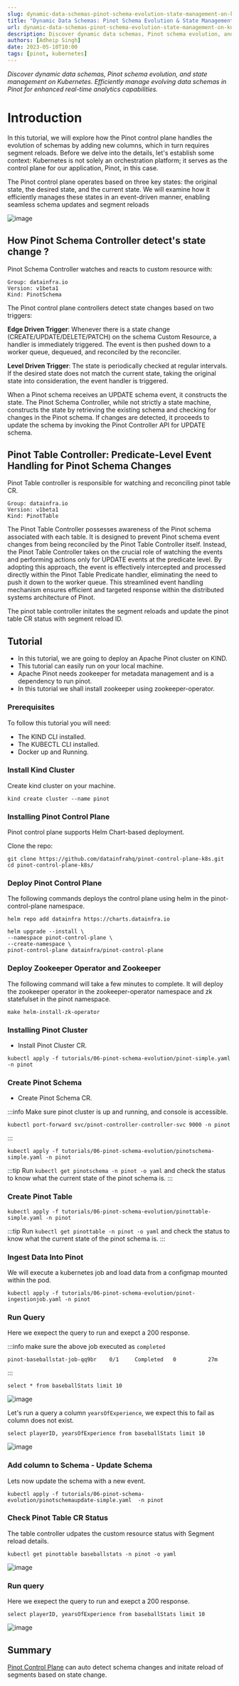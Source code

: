 ```yaml
---
slug: dynamic-data-schemas-pinot-schema-evolution-state-management-on-kubernetes
title: "Dynamic Data Schemas: Pinot Schema Evolution & State Management on Kubernetes"
url: dynamic-data-schemas-pinot-schema-evolution-state-management-on-kubernetes
description: Discover dynamic data schemas, Pinot schema evolution, and state management on Kubernetes. Efficiently manage evolving data schemas in Pinot for enhanced real-time analytics capabilities.
authors: [Adheip Singh]
date: 2023-05-10T10:00
tags: [pinot, kubernetes]
---
```


*Discover dynamic data schemas, Pinot schema evolution, and state management on Kubernetes. Efficiently manage evolving data schemas in Pinot for enhanced real-time analytics capabilities.*

# Introduction

In this tutorial, we will explore how the Pinot control plane handles the evolution of schemas by adding new columns, which in turn requires segment reloads. Before we delve into the details, let's establish some context: Kubernetes is not solely an orchestration platform; it serves as the control plane for our application, Pinot, in this case.

The Pinot control plane operates based on three key states: the original state, the desired state, and the current state. We will examine how it efficiently manages these states in an event-driven manner, enabling seamless schema updates and segment reloads

![image](../../static/img/reloadsegment.png)

<!--truncate-->

## How Pinot Schema Controller detect's state change ?

Pinot Schema Controller watches and reacts to custom resource with:

```
Group: datainfra.io
Version: v1beta1
Kind: PinotSchema
```

The Pinot control plane controllers detect state changes based on two triggers:

**Edge Driven Trigger**: Whenever there is a state change (CREATE/UPDATE/DELETE/PATCH) on the schema Custom Resource, a handler is immediately triggered. The event is then pushed down to a worker queue, dequeued, and reconciled by the reconciler.

**Level Driven Trigger**: The state is periodically checked at regular intervals. If the desired state does not match the current state, taking the original state into consideration, the event handler is triggered.

When a Pinot schema receives an UPDATE schema event, it constructs the state. The Pinot Schema Controller, while not strictly a state machine, constructs the state by retrieving the existing schema and checking for changes in the Pinot schema. If changes are detected, it proceeds to update the schema by invoking the Pinot Controller API for UPDATE schema.

## Pinot Table Controller: Predicate-Level Event Handling for Pinot Schema Changes

Pinot Table controller is responsible for watching and reconciling pinot table CR.

```
Group: datainfra.io
Version: v1beta1
Kind: PinotTable
```

The Pinot Table Controller possesses awareness of the Pinot schema associated with each table. It is designed to prevent Pinot schema event changes from being reconciled by the Pinot Table Controller itself. Instead, the Pinot Table Controller takes on the crucial role of watching the events and performing actions only for UPDATE events at the predicate level. By adopting this approach, the event is effectively intercepted and processed directly within the Pinot Table Predicate handler, eliminating the need to push it down to the worker queue. This streamlined event handling mechanism ensures efficient and targeted response within the distributed systems architecture of Pinot.

The pinot table controller initates the segment reloads and update the pinot table CR status with segment reload ID.

## Tutorial

- In this tutorial, we are going to deploy an Apache Pinot cluster on KIND.
- This tutorial can easily run on your local machine.
- Apache Pinot needs zookeeper for metadata management and is a dependency to run pinot.
- In this tutorial we shall install zookeeper using zookeeper-operator.

### Prerequisites

To follow this tutorial you will need:

- The KIND CLI installed.
- The KUBECTL CLI installed.
- Docker up and Running.


### Install Kind Cluster

Create kind cluster on your machine.

<TerminalWindow>

```
kind create cluster --name pinot
```

</TerminalWindow>


### Installing Pinot Control Plane

Pinot control plane supports Helm Chart-based deployment.

Clone the repo:

<TerminalWindow>

```
git clone https://github.com/datainfrahq/pinot-control-plane-k8s.git
cd pinot-control-plane-k8s/
```

</TerminalWindow>


### Deploy Pinot Control Plane

The following commands deploys the control plane using helm in the pinot-control-plane namespace.

<TerminalWindow>

```
helm repo add datainfra https://charts.datainfra.io

helm upgrade --install \
--namespace pinot-control-plane \
--create-namespace \
pinot-control-plane datainfra/pinot-control-plane
```

</TerminalWindow>

### Deploy Zookeeper Operator and Zookeeper

The following command will take a few minutes to complete. It will deploy the zookeeper operator in the zookeeper-operator namespace and zk statefulset in the pinot namespace.

<TerminalWindow>

```
make helm-install-zk-operator
```

</TerminalWindow>


### Installing Pinot Cluster

- Install Pinot Cluster CR.

<TerminalWindow>

```
kubectl apply -f tutorials/06-pinot-schema-evolution/pinot-simple.yaml -n pinot
```

</TerminalWindow>

### Create Pinot Schema 

- Create Pinot Schema CR.

:::info
Make sure pinot cluster is up and running, and console is accessible.
```
kubectl port-forward svc/pinot-controller-controller-svc 9000 -n pinot
```
:::

<TerminalWindow>

```
kubectl apply -f tutorials/06-pinot-schema-evolution/pinotschema-simple.yaml -n pinot
```

</TerminalWindow>

:::tip
Run ```kubectl get pinotschema -n pinot -o yaml``` and check the status
to know what the current state of the pinot schema is.
:::

### Create Pinot Table 


<TerminalWindow>

```
kubectl apply -f tutorials/06-pinot-schema-evolution/pinottable-simple.yaml -n pinot
```

</TerminalWindow>

:::tip
Run ```kubectl get pinottable -n pinot -o yaml``` and check the status
to know what the current state of the pinot schema is.
:::

### Ingest Data Into Pinot 

We will execute a kubernetes job and load data from a configmap mounted within the pod.

<TerminalWindow>

```
kubectl apply -f tutorials/06-pinot-schema-evolution/pinot-ingestionjob.yaml -n pinot
```

</TerminalWindow>

### Run Query

Here we exepect the query to run and exepct a 200 response.

:::info
make sure the above job executed as ```completed```
```
pinot-baseballstat-job-qq9br    0/1     Completed   0          27m
```
:::


```
select * from baseballStats limit 10
```


![image](../../static/img/pinotschemacorrectquery.png)

Let's run a query a column ```yearsOfExperience```, we expect this to fail as column does not exist.

```
select playerID, yearsOfExperience from baseballStats limit 10
```

![image](../../static/img/pinotschemawrongquery.png)

### Add column to Schema - Update Schema 

Lets now update the schema with a new event.

<TerminalWindow>

```
kubectl apply -f tutorials/06-pinot-schema-evolution/pinotschemaupdate-simple.yaml  -n pinot
```

</TerminalWindow>


### Check Pinot Table CR Status

The table controller udpates the custom resource status with Segment reload details.

<TerminalWindow>

```
kubectl get pinottable baseballstats -n pinot -o yaml
```

</TerminalWindow>


![image](../../static/img/pinottablesuccessreload.png)

### Run query 

Here we exepect the query to run and exepct a 200 response.

```
select playerID, yearsOfExperience from baseballStats limit 10
```

![image](../../static/img/pinotschemaupdatequerysuccess.png)

## Summary

[Pinot Control Plane](https://github.com/datainfrahq/pinot-control-plane-k8s) can auto detect schema changes and initate reload of segments based on state change. 

